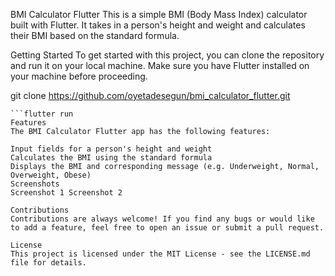 BMI Calculator Flutter
This is a simple BMI (Body Mass Index) calculator built with Flutter. It takes in a person's height and weight and calculates their BMI based on the standard formula.

Getting Started
To get started with this project, you can clone the repository and run it on your local machine. Make sure you have Flutter installed on your machine before proceeding.


git clone https://github.com/oyetadesegun/bmi_calculator_flutter.git
```cd bmi_calculator_flutter
```flutter run
Features
The BMI Calculator Flutter app has the following features:

Input fields for a person's height and weight
Calculates the BMI using the standard formula
Displays the BMI and corresponding message (e.g. Underweight, Normal, Overweight, Obese)
Screenshots
Screenshot 1 Screenshot 2

Contributions
Contributions are always welcome! If you find any bugs or would like to add a feature, feel free to open an issue or submit a pull request.

License
This project is licensed under the MIT License - see the LICENSE.md file for details.
